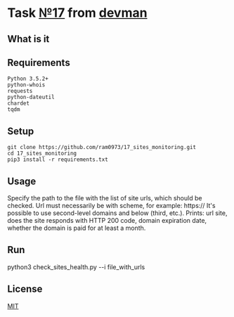 # Task [№17](https://devman.org/challenges/17/) from [devman](https://devman.org)
## What is it

## Requirements
```
Python 3.5.2+
python-whois
requests
python-dateutil
chardet
tqdm
```
## Setup
```
git clone https://github.com/ram0973/17_sites_monitoring.git
cd 17_sites_monitoring
pip3 install -r requirements.txt
```
## Usage
Specify the path to the file with the list of site urls, which should be checked.
Url must necessarily be with scheme, for example: https://
It's possible to use second-level domains and below (third, etc.).
Prints: url site, does the site responds with HTTP 200 code,
domain expiration date, whether the domain is paid for at least a month.
## Run
python3 check_sites_health.py --i file_with_urls
## License
[MIT](http://opensource.org/licenses/MIT)
